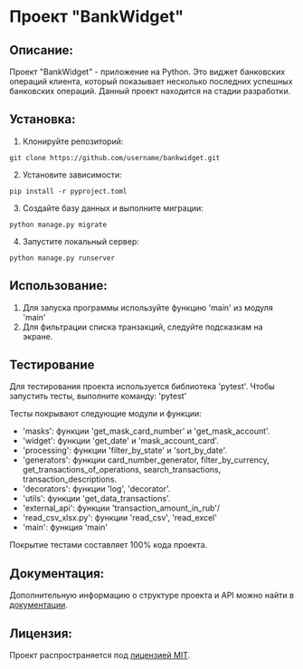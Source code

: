 # Проект "BankWidget"

## Описание:

Проект "BankWidget" - приложение на Python. Это виджет банковских операций клиента, который показывает несколько последних успешных банковских операций.
Данный проект находится на стадии разработки.

## Установка:

1. Клонируйте репозиторий:
```
git clone https://github.com/username/bankwidget.git
```

2. Установите зависимости:
```
pip install -r pyproject.toml
```

3. Создайте базу данных и выполните миграции:
```
python manage.py migrate
```

4. Запустите локальный сервер:
```
python manage.py runserver
```
## Использование:

1. Для запуска программы используйте функцию 'main' из модуля 'main'
2. Для фильтрации списка транзакций, следуйте подсказкам на экране.

## Тестирование

Для тестирования проекта используется библиотека 'pytest'. Чтобы запустить тесты, выполните команду:
'pytest'

Тесты покрывают следующие модули и функции:
- 'masks': функции 'get_mask_card_number' и 'get_mask_account'.
- 'widget': функции 'get_date' и 'mask_account_card'.
- 'processing': функции 'filter_by_state' и 'sort_by_date'.
- 'generators': функции card_number_generator, filter_by_currency, get_transactions_of_operations,
                            search_transactions, transaction_descriptions.
- 'decorators': функции 'log', 'decorator'.
- 'utils': функции 'get_data_transactions'.
- 'external_api': функции 'transaction_amount_in_rub'/
- 'read_csv_xlsx.py': функции 'read_csv', 'read_excel'
- 'main': функция 'main'

Покрытие тестами составляет 100% кода проекта.


## Документация:

Дополнительную информацию о структуре проекта и API можно найти в [документации](docs/README.md).

## Лицензия:

Проект распространяется под [лицензией MIT](LICENSE).
